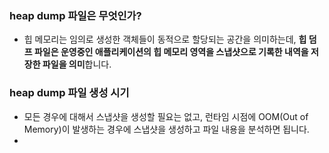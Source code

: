
### heap dump 파일은 무엇인가?
- 힙 메모리는 임의로 생성한 객체들이 동적으로 할당되는 공간을 의미하는데, **힙 덤프 파일은 운영중인 애플리케이션의 힙 메모리 영역을 스냅샷으로 기록한 내역을 저장한 파일을 의미**합니다.

### heap dump 파일 생성 시기
- 모든 경우에 대해서 스냅샷을 생성할 필요는 없고, 런타임 시점에 OOM(Out of Memory)이 발생하는 경우에 스냅샷을 생성하고 파일 내용을 분석하면 됩니다.
- 